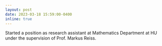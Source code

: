 ```yaml
---
layout: post
date: 2023-03-18 15:59:00-0400
inline: true
---
```

Started a position as research assistant at Mathematics Department at HU under the supervision of Prof. Markus Reiss.

